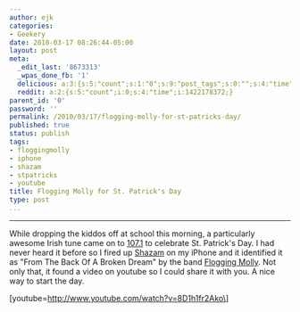 ```yaml
---
author: ejk
categories:
- Geekery
date: 2010-03-17 08:26:44-05:00
layout: post
meta:
  _edit_last: '8673313'
  _wpas_done_fb: '1'
  delicious: a:3:{s:5:"count";s:1:"0";s:9:"post_tags";s:0:"";s:4:"time";s:10:"1271421585";}
  reddit: a:2:{s:5:"count";i:0;s:4:"time";i:1422178372;}
parent_id: '0'
password: ''
permalink: /2010/03/17/flogging-molly-for-st-patricks-day/
published: true
status: publish
tags:
- floggingmolly
- iphone
- shazam
- stpatricks
- youtube
title: Flogging Molly for St. Patrick's Day
type: post
...
```

---

While dropping the kiddos off at school this morning, a particularly awesome Irish tune came on to [107.1](http://www.annarbors107one.com/) to celebrate St. Patrick's Day. I had never heard it before so I fired up [Shazam](http://www.shazam.com/) on my iPhone and it identified it as "From The Back Of A Broken Dream" by the band [Flogging Molly](http://www.floggingmolly.com/). Not only that, it found a video on youtube so I could share it with you. A nice way to start the day.

\[youtube=http://www.youtube.com/watch?v=8D1h1fr2Ako\]
